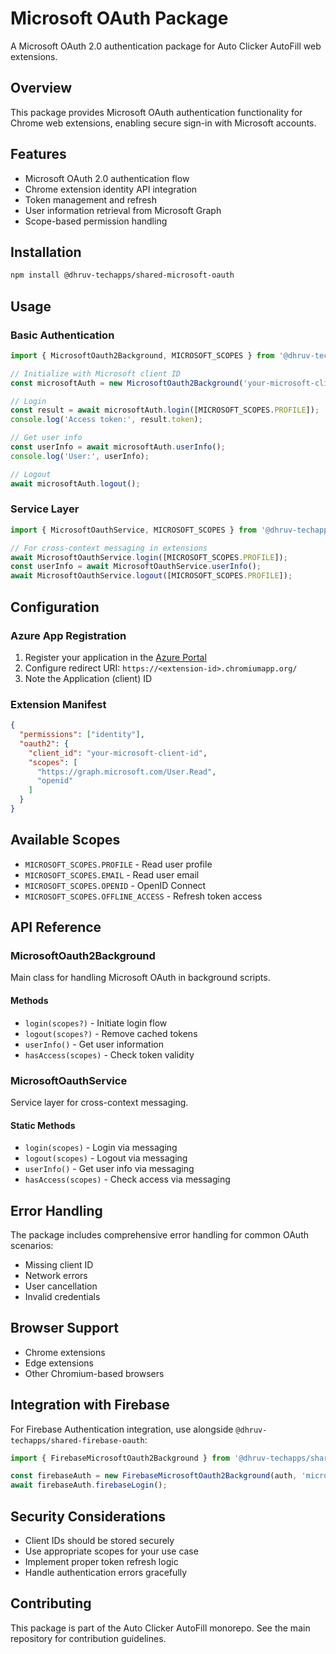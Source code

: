 # Microsoft OAuth Package

A Microsoft OAuth 2.0 authentication package for Auto Clicker AutoFill web extensions.

## Overview

This package provides Microsoft OAuth authentication functionality for Chrome web extensions, enabling secure sign-in with Microsoft accounts.

## Features

- Microsoft OAuth 2.0 authentication flow
- Chrome extension identity API integration
- Token management and refresh
- User information retrieval from Microsoft Graph
- Scope-based permission handling

## Installation

```bash
npm install @dhruv-techapps/shared-microsoft-oauth
```

## Usage

### Basic Authentication

```typescript
import { MicrosoftOauth2Background, MICROSOFT_SCOPES } from '@dhruv-techapps/shared-microsoft-oauth';

// Initialize with Microsoft client ID
const microsoftAuth = new MicrosoftOauth2Background('your-microsoft-client-id');

// Login
const result = await microsoftAuth.login([MICROSOFT_SCOPES.PROFILE]);
console.log('Access token:', result.token);

// Get user info
const userInfo = await microsoftAuth.userInfo();
console.log('User:', userInfo);

// Logout
await microsoftAuth.logout();
```

### Service Layer

```typescript
import { MicrosoftOauthService, MICROSOFT_SCOPES } from '@dhruv-techapps/shared-microsoft-oauth';

// For cross-context messaging in extensions
await MicrosoftOauthService.login([MICROSOFT_SCOPES.PROFILE]);
const userInfo = await MicrosoftOauthService.userInfo();
await MicrosoftOauthService.logout([MICROSOFT_SCOPES.PROFILE]);
```

## Configuration

### Azure App Registration

1. Register your application in the [Azure Portal](https://portal.azure.com)
2. Configure redirect URI: `https://<extension-id>.chromiumapp.org/`
3. Note the Application (client) ID

### Extension Manifest

```json
{
  "permissions": ["identity"],
  "oauth2": {
    "client_id": "your-microsoft-client-id",
    "scopes": [
      "https://graph.microsoft.com/User.Read",
      "openid"
    ]
  }
}
```

## Available Scopes

- `MICROSOFT_SCOPES.PROFILE` - Read user profile
- `MICROSOFT_SCOPES.EMAIL` - Read user email
- `MICROSOFT_SCOPES.OPENID` - OpenID Connect
- `MICROSOFT_SCOPES.OFFLINE_ACCESS` - Refresh token access

## API Reference

### MicrosoftOauth2Background

Main class for handling Microsoft OAuth in background scripts.

#### Methods

- `login(scopes?)` - Initiate login flow
- `logout(scopes?)` - Remove cached tokens
- `userInfo()` - Get user information
- `hasAccess(scopes)` - Check token validity

### MicrosoftOauthService

Service layer for cross-context messaging.

#### Static Methods

- `login(scopes)` - Login via messaging
- `logout(scopes)` - Logout via messaging
- `userInfo()` - Get user info via messaging
- `hasAccess(scopes)` - Check access via messaging

## Error Handling

The package includes comprehensive error handling for common OAuth scenarios:

- Missing client ID
- Network errors
- User cancellation
- Invalid credentials

## Browser Support

- Chrome extensions
- Edge extensions
- Other Chromium-based browsers

## Integration with Firebase

For Firebase Authentication integration, use alongside `@dhruv-techapps/shared-firebase-oauth`:

```typescript
import { FirebaseMicrosoftOauth2Background } from '@dhruv-techapps/shared-firebase-oauth';

const firebaseAuth = new FirebaseMicrosoftOauth2Background(auth, 'microsoft-client-id');
await firebaseAuth.firebaseLogin();
```

## Security Considerations

- Client IDs should be stored securely
- Use appropriate scopes for your use case
- Implement proper token refresh logic
- Handle authentication errors gracefully

## Contributing

This package is part of the Auto Clicker AutoFill monorepo. See the main repository for contribution guidelines.